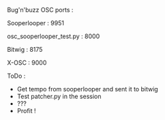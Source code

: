 Bug'n'buzz OSC ports :

Sooperlooper : 9951

osc_sooperlooper_test.py : 8000

Bitwig : 8175

X-OSC : 9000

ToDo :
- Get tempo from sooperlooper and sent it to bitwig
- Test patcher.py in the session
- ???
- Profit !
